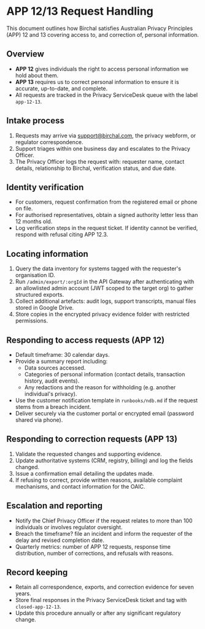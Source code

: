 # APP 12/13 Request Handling

This document outlines how Birchal satisfies Australian Privacy Principles (APP) 12 and 13 covering access to, and correction of, personal information.

## Overview
- **APP 12** gives individuals the right to access personal information we hold about them.
- **APP 13** requires us to correct personal information to ensure it is accurate, up-to-date, and complete.
- All requests are tracked in the Privacy ServiceDesk queue with the label `app-12-13`.

## Intake process
1. Requests may arrive via support@birchal.com, the privacy webform, or regulator correspondence.
2. Support triages within one business day and escalates to the Privacy Officer.
3. The Privacy Officer logs the request with: requester name, contact details, relationship to Birchal, verification status, and due date.

## Identity verification
- For customers, request confirmation from the registered email or phone on file.
- For authorised representatives, obtain a signed authority letter less than 12 months old.
- Log verification steps in the request ticket. If identity cannot be verified, respond with refusal citing APP 12.3.

## Locating information
1. Query the data inventory for systems tagged with the requester's organisation ID.
2. Run `/admin/export/:orgId` in the API Gateway after authenticating with an allowlisted admin account (JWT scoped to the target org) to gather structured exports.
3. Collect additional artefacts: audit logs, support transcripts, manual files stored in Google Drive.
4. Store copies in the encrypted privacy evidence folder with restricted permissions.

## Responding to access requests (APP 12)
- Default timeframe: 30 calendar days.
- Provide a summary report including:
  - Data sources accessed.
  - Categories of personal information (contact details, transaction history, audit events).
  - Any redactions and the reason for withholding (e.g. another individual's privacy).
- Use the customer notification template in `runbooks/ndb.md` if the request stems from a breach incident.
- Deliver securely via the customer portal or encrypted email (password shared via phone).

## Responding to correction requests (APP 13)
1. Validate the requested changes and supporting evidence.
2. Update authoritative systems (CRM, registry, billing) and log the fields changed.
3. Issue a confirmation email detailing the updates made.
4. If refusing to correct, provide written reasons, available complaint mechanisms, and contact information for the OAIC.

## Escalation and reporting
- Notify the Chief Privacy Officer if the request relates to more than 100 individuals or involves regulator oversight.
- Breach the timeframe? file an incident and inform the requester of the delay and revised completion date.
- Quarterly metrics: number of APP 12 requests, response time distribution, number of corrections, and refusals with reasons.

## Record keeping
- Retain all correspondence, exports, and correction evidence for seven years.
- Store final responses in the Privacy ServiceDesk ticket and tag with `closed-app-12-13`.
- Update this procedure annually or after any significant regulatory change.
